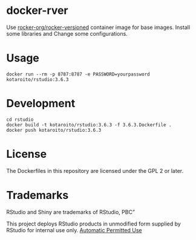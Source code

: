 # docker-rver

Use [rocker-org/rocker-versioned](https://github.com/rocker-org/rocker-versioned) container image for base images.
Install some libraries and Change some configurations.

# Usage

```
docker run --rm -p 8787:8787 -e PASSWORD=yourpassword kotaroito/rstudio:3.6.3
```

# Development

```
cd rstudio
docker build -t kotaroito/rstudio:3.6.3 -f 3.6.3.Dockerfile .
docker push kotaroito/rstudio:3.6.3
```


# License
The Dockerfiles in this repository are licensed under the GPL 2 or later.

# Trademarks
RStudio and Shiny are trademarks of RStudio, PBC”

This project deploys RStudio products in unmodified form supplied by RStudio for internal use only.
[Automatic Permitted Use](https://rstudio.com/about/trademark/)
